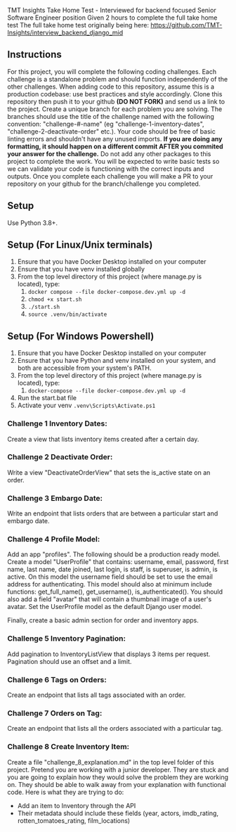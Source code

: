 TMT Insights Take Home Test - Interviewed for backend focused Senior Software Engineer position
Given 2 hours to complete the full take home test
The full take home test originally being here: https://github.com/TMT-Insights/interview_backend_django_mid

## Instructions
For this project, you will complete the following coding challenges. Each challenge is a standalone problem and should function independently of the other challenges. When adding code to this repository, assume this is a production codebase: use best practices and style accordingly. Clone this repository then push it to your github **(DO NOT FORK)** and send us a link to the project. Create a unique branch for each problem you are solving. The branches should use the title of the challenge named with the following convention: "challenge-#-name" (eg "challenge-1-inventory-dates", "challenge-2-deactivate-order" etc.). Your code should be free of basic linting errors and shouldn't have any unused imports. **If you are doing any formatting, it should happen on a different commit AFTER you commited your answer for the challenge.** Do not add any other packages to this project to complete the work. You will be expected to write basic tests so we can validate your code is functioning with the correct inputs and outputs. Once you complete each challenge you will make a PR to your repository on your github for the branch/challenge you completed.

## Setup

Use Python 3.8+.

## Setup (For Linux/Unix terminals)
1. Ensure that you have Docker Desktop installed on your computer
2. Ensure that you have venv installed globally
3. From the top level directory of this project (where manage.py is located), type:
    1. `docker compose --file docker-compose.dev.yml up -d`
    2. `chmod +x start.sh`
    3. `./start.sh`
    4. `source .venv/bin/activate`

## Setup (For Windows Powershell)
1. Ensure that you have Docker Desktop installed on your computer
2. Ensure that you have Python and venv installed on your system, and both are accessible from your system's PATH.
3. From the top level directory of this project (where manage.py is located), type: 
    1. `docker-compose --file docker-compose.dev.yml up -d`
4. Run the start.bat file
5. Activate your venv `.venv\Scripts\Activate.ps1`


### Challenge 1 Inventory Dates:
Create a view that lists inventory items created after a certain day.

### Challenge 2 Deactivate Order:
Write a view "DeactivateOrderView" that sets the is_active state on an order.

### Challenge 3 Embargo Date:
Write an endpoint that lists orders that are between a particular start and embargo date.

### Challenge 4 Profile Model:
Add an app "profiles". The following should be a production ready model. Create a model "UserProfile" that contains: username, email, password, first name, last name, date joined, last login, is staff, is superuser, is admin, is active. On this model the username field should be set to use the email address for authenticating. This model should also at minimum include functions: get_full_name(), get_username(), is_authenticated(). You should also add a field "avatar" that will contain a thumbnail image of a user's avatar. Set the UserProfile model as the default Django user model.

Finally, create a basic admin section for order and inventory apps.

### Challenge 5 Inventory Pagination:
Add pagination to InventoryListView that displays 3 items per request. Pagination should use an offset and a limit.

### Challenge 6 Tags on Orders:
Create an endpoint that lists all tags associated with an order.

### Challenge 7 Orders on Tag:
Create an endpoint that lists all the orders associated with a particular tag.

### Challenge 8 Create Inventory Item:
Create a file "challenge_8_explanation.md" in the top level folder of this project. Pretend you are working with a junior developer. They are stuck and you are going to explain how they would solve the problem they are working on. They should be able to walk away from your explanation with functional code. Here is what they are trying to do:
- Add an item to Inventory through the API
- Their metadata should include these fields (year, actors, imdb_rating, rotten_tomatoes_rating, film_locations)
